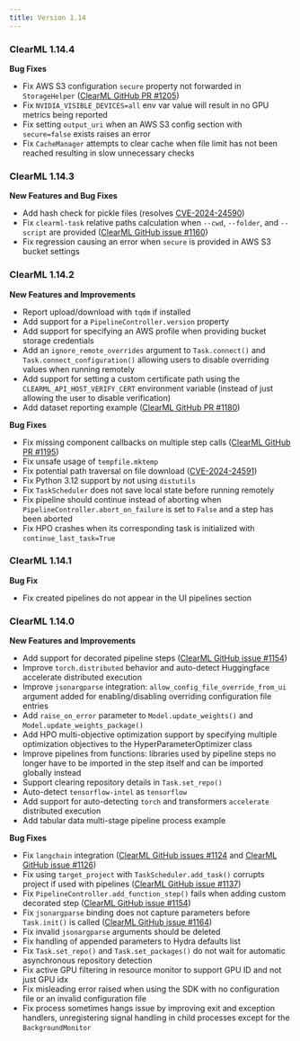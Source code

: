 ```yaml
---
title: Version 1.14
---
```


### ClearML 1.14.4

**Bug Fixes**
* Fix AWS S3 configuration `secure` property not forwarded in `StorageHelper` ([ClearML GitHub PR #1205](https://github.com/clearml/clearml/pull/1205))
* Fix `NVIDIA_VISIBLE_DEVICES=all` env var value will result in no GPU metrics being reported
* Fix setting `output_uri` when an AWS S3 config section with `secure=false` exists raises an error
* Fix `CacheManager` attempts to clear cache when file limit has not been reached resulting in slow unnecessary checks

### ClearML 1.14.3

**New Features and Bug Fixes**
* Add hash check for pickle files (resolves [CVE-2024-24590](https://github.com/advisories/GHSA-cpcw-9h9m-wqw9))
* Fix `clearml-task` relative paths calculation when `--cwd`, `--folder`, and `--script` are provided ([ClearML GitHub issue #1160](https://github.com/clearml/clearml/issues/1160))
* Fix regression causing an error when `secure` is provided in AWS S3 bucket settings

### ClearML 1.14.2

**New Features and Improvements**
* Report upload/download with `tqdm` if installed
* Add support for a `PipelineController.version` property
* Add support for specifying an AWS profile when providing bucket storage credentials
* Add an `ignore_remote_overrides` argument to `Task.connect()` and `Task.connect_configuration()` allowing users to
  disable overriding values when running remotely
* Add support for setting a custom certificate path using the `CLEARML_API_HOST_VERIFY_CERT` environment variable 
  (instead of just allowing the user to disable verification)
* Add dataset reporting example ([ClearML GitHub PR #1180](https://github.com/clearml/clearml/pull/1180))

**Bug Fixes**
* Fix missing component callbacks on multiple step calls ([ClearML GitHub PR #1195](https://github.com/clearml/clearml/pull/1195))
* Fix unsafe usage of `tempfile.mktemp`
* Fix potential path traversal on file download ([CVE-2024-24591](https://github.com/advisories/GHSA-m95h-p4gg-wfw3))
* Fix Python 3.12 support by not using `distutils`
* Fix `TaskScheduler` does not save local state before running remotely
* Fix pipeline should continue instead of aborting when `PipelineController.abort_on_failure` is set to `False` and a 
  step has been aborted
* Fix HPO crashes when its corresponding task is initialized with `continue_last_task=True`

### ClearML 1.14.1

**Bug Fix**
* Fix created pipelines do not appear in the UI pipelines section

### ClearML 1.14.0
**New Features and Improvements**
* Add support for decorated pipeline steps ([ClearML GitHub issue #1154](https://github.com/clearml/clearml/issues/1154))
* Improve `torch.distributed` behavior and auto-detect Huggingface accelerate distributed execution
* Improve `jsonargparse` integration: `allow_config_file_override_from_ui` argument added for enabling/disabling 
overriding configuration file entries
* Add `raise_on_error` parameter to `Model.update_weights()` and `Model.update_weights_package()`
* Add HPO multi-objective optimization support by specifying multiple optimization objectives to the HyperParameterOptimizer class
* Improve pipelines from functions: libraries used by pipeline steps no longer have to be imported in the step itself 
and can be imported globally instead
* Support clearing repository details in `Task.set_repo()`
* Auto-detect `tensorflow-intel` as `tensorflow`
* Add support for auto-detecting `torch` and transformers `accelerate` distributed execution
* Add tabular data multi-stage pipeline process example

**Bug Fixes**
* Fix `langchain` integration ([ClearML GitHub issues #1124](https://github.com/clearml/clearml/issues/1124) and [ClearML GitHub issue #1126](https://github.com/clearml/clearml/issues/1126))
* Fix using `target_project` with `TaskScheduler.add_task()` corrupts project if used with pipelines ([ClearML GitHub issue #1137](https://github.com/clearml/clearml/issues/1137))
* Fix `PipelineController.add_function_step()` fails when adding custom decorated step ([ClearML GitHub issue #1154](https://github.com/clearml/clearml/issues/1154))
* Fix `jsonargparse` binding does not capture parameters before `Task.init()` is called ([ClearML GitHub issue #1164](https://github.com/clearml/clearml/issues/1164))
* Fix invalid `jsonargparse` arguments should be deleted
* Fix handling of appended parameters to Hydra defaults list
* Fix `Task.set_repo()` and `Task.set_packages()` do not wait for automatic asynchronous repository detection
* Fix active GPU filtering in resource monitor to support GPU ID and not just GPU idx
* Fix misleading error raised when using the SDK with no configuration file or an invalid configuration file
* Fix process sometimes hangs issue by improving exit and exception handlers, unregistering signal handling in child 
processes except for the `BackgroundMonitor`
